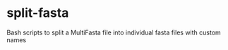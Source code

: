 # split-fasta
Bash scripts to split a MultiFasta file into individual fasta files with custom names
